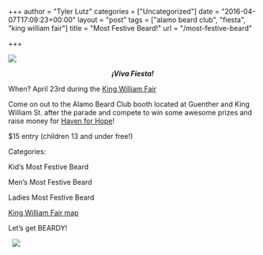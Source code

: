 +++
author = "Tyler Lutz"
categories = ["Uncategorized"]
date = "2016-04-07T17:09:23+00:00"
layout = "post"
tags = ["alamo beard club", "fiesta", "king william fair"]
title = "Most Festive Beard!"
url = "/most-festive-beard"

+++

![](/wp-content/fiestalogo.jpg)

<p style="text-align: center;">
  <strong><em>¡Viva Fiesta!</em></strong>
</p>

When? April 23rd during the <a href="http://kwfair.org/" target="_blank">King William Fair</a>

Come on out to the Alamo Beard Club booth located at Guenther and King William St. after the parade and compete to win some awesome prizes and raise money for <a href="http://www.havenforhope.org/new/" target="_blank">Haven for Hope</a>!

$15 entry (children 13 and under free!)

Categories:

Kid&#8217;s Most Festive Beard

Men&#8217;s Most Festive Beard

Ladies Most Festive Beard

<a href="http://kwfair.org/wp-content/uploads/2016/04/2016-Brochure-MAP_WEB.gif" target="_blank">King William Fair map</a>

Let&#8217;s get BEARDY!

&nbsp;
![](/wp-content/mostfestivebeard.jpg)
